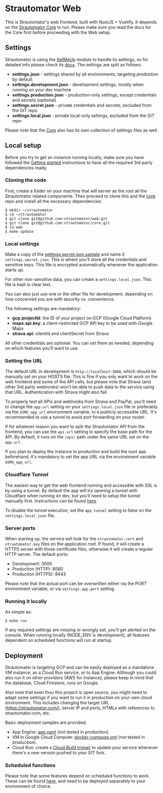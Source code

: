 # Strautomator Web

This is Strautomator's web frontend, built with NuxtJS + Vuetify. It depends on the [Strautomator Core](https://github.com/strautomator/core) to run. Please make sure you read the docs for the Core first before proceeding with the Web setup.

## Settings

Strautomator is using the [SetMeUp](https://github.com/igoramadas/setmeup) module to handle its settings, so for detailed info please check its [docs](https://setmeup.devv.com). The settings are split as follows:

-   **settings.json** - settings shared by all environments, targeting production by default
-   **settings.development.json** - development settings, mostly when running on your dev machine
-   **settings.production.json** - production-only settings, except credentials and secrets (optional)
-   **settings.secret.json** - private credentials and secrets, excluded from the GIT repo
-   **settings.local.json** - private local-only settings, excluded from the GIT repo

Please note that the [Core](https://github.com/strautomator/core) also has its own collection of settings files as well.

## Local setup

Before you try to get an instance running locally, make sure you have followed the [Getting started](https://github.com/strautomator/core#getting-started) instructions to have all the required 3rd party dependencies ready.

### Cloning the code

First, create a folder on your machine that will server as the root all the Strautomator related components. Then proceed to clone this and the [core](https://github.com/strautomator/core) repo and install all the necessary dependencies:

    $ mkdir ~/strautomator
    $ cd ~/strautomator
    $ git clone git@github.com:strautomator/web.git
    $ git clone git@github.com:strautomator/core.git
    $ cd web
    $ make update

### Local settings

Make a copy of the [settings.secret.json.sample](https://github.com/strautomator/web/blob/master/settings.secret.json.sample) and name it `settings.secret.json`. This is where you'll store all the credentials and sensitive keys. This file is encrypted automatically whenever the application starts up.

For other non-sensitive data, you can create a `settings.local.json`. This file is kept in clear text.

You can also just use one or the other file for development, depending on how concerned you are with security vs. convenience.

The following settings are mandatory:

-   **gcp.projectId**: the ID of your project on GCP (Google Cloud Platform)
-   **maps.api.key**: a client-restricted GCP API key to be used with Google Maps
-   **strava.api**: clientId and clientSecret from Strava

All other credentials are optional. You can set them as needed, depending on which features you'll want to use.

### Setting the URL

The default URL in development is `http://localhost:3000`, which should be manually set on your HOSTS file. This is fine if you only want to work on the web frontend and some of the API calls, but please note that Strava (and other 3rd party webhooks) won't be able to push data to the service using that URL. Authentication with Strava might also fail.

To properly test all APIs and webhooks from Strava and PayPal, you'll need to change the `app.url` setting on your `settings.local.json` file or preferably via the `$SMU_app_url` environment variable, to a publicly accessible URL. It's recommended to use a tunnel to avoid port forwarding on your router.

If for whatever reason you want to split the Strautomator API from the frontend, you can use the `api.url` setting to specify the base path for the API. By default, it runs on the `/api/` path under the same URL set on the `app.url`.

If you plan to deploy the instance to production and build the nuxt app beforehand, it's mandatory to set the app URL via the environment variable `$SMU_app_url`.

### Cloudflare Tunnel

The easiest way to get the web frontend running and accessible with SSL is by using a tunnel. By default the app will try opening a tunnel with Cloudflare when running on dev, but you'll need to setup the tunnel manually first. Instructions can be found [here](https://developers.cloudflare.com/pages/how-to/preview-with-cloudflare-tunnel).

To disable the tunnel execution, set the `app.tunnel` setting to false on the `settings.local.json` file.

### Server ports

When starting up, the service will look for the `strautomator.cert` and `strautomator.key` files on the application root. If found, it will create a HTTPS server with those certificate files, otherwise it will create a regular HTTP server. The default ports:

-   Development: 3000
-   Production (HTTP): 8080
-   Production (HTTPS): 8443

Please note that the actual port can be overwritten either via the PORT environment variable, or via `settings.app.port` setting.

### Running it locally

As simple as:

    $ make run

If any required settings are missing or wrongly set, you'll get alerted on the console. When running locally (NODE_ENV is development), all features dependent on scheduled functions will run at startup.

## Deployment

Strautomator is targeting GCP and can be easily deployed as a standalone VM instance, as a Cloud Run service, or to App Engine. Although you could also run it on other providers (AWS for instance), please keep in mind that the database, Cloud Firestore, runs on Google.

Also note that even thou this project is open source, you might need to adapt some settings if you want to run it in production on your own cloud environment. This includes changing the target URL (https://strautomator.com/), server IP and ports, HTMLs with references to strautomator.com, etc.

Basic deployment samples are provided:

-   App Engine: [app.yaml](https://github.com/strautomator/web/blob/master/app.yaml.sample) (not tested in production).
-   VM in Google Cloud Compute: [docker-compose.yml](https://github.com/strautomator/web/blob/master/docker-compose.yml.sample) (not tested in production).
-   Cloud Run: create a [Cloud Build trigger](https://cloud.google.com/cloud-build/docs/automating-builds/create-manage-triggers) to update your service whenever there's a new version pushed to your GIT fork.

### Scheduled functions

Please note that some features depend on scheduled functions to work. These can be found [here](https://github.com/strautomator/functions), and need to be deployed separately to your environment of choice.
